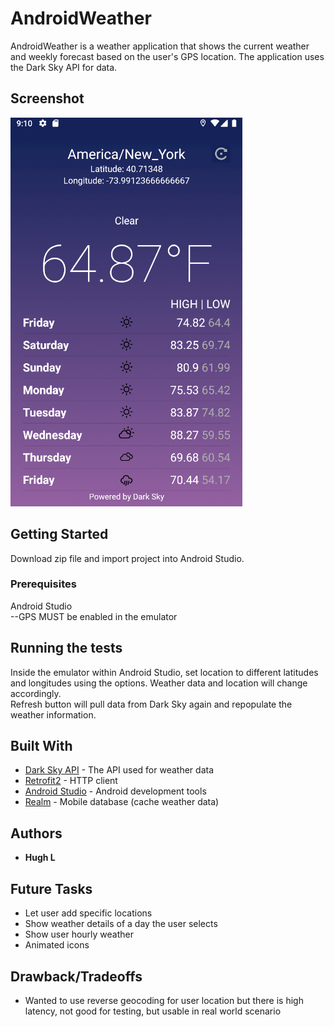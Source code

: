 # AndroidWeather

AndroidWeather is a weather application that shows the current weather and weekly forecast based on the user's GPS location.  The application uses the Dark Sky API for data.  

## Screenshot

![image](https://raw.githubusercontent.com/hcl212/AndroidWeather/master/screenshot.png)

## Getting Started

Download zip file and import project into Android Studio.

### Prerequisites

Android Studio  
--GPS MUST be enabled in the emulator

## Running the tests

Inside the emulator within Android Studio, set location to different latitudes and longitudes using the options.  Weather data and location will change accordingly.  
Refresh button will pull data from Dark Sky again and repopulate the weather information.

## Built With

* [Dark Sky API](https://darksky.net/dev) - The API used for weather data
* [Retrofit2](https://square.github.io/retrofit/) - HTTP client
* [Android Studio](https://developer.android.com/studio) - Android development tools
* [Realm](https://realm.io/) - Mobile database (cache weather data)

## Authors

* **Hugh L**

## Future Tasks

* Let user add specific locations
* Show weather details of a day the user selects
* Show user hourly weather
* Animated icons

## Drawback/Tradeoffs

* Wanted to use reverse geocoding for user location but there is high latency, not good for testing, but usable in real world scenario

